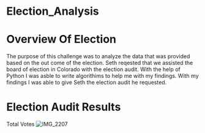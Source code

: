 # Election_Analysis
# Overview Of Election
The purpose of this challenge was to analyze the data that was provided based on the out come of the election. Seth reqested 
that we assisted the board of election in Colorado with the election audit. With the help of Python I was asble to write algorithims to help me with my findings. With my findings I was able to give Seth the election audit he requested.

# Election Audit Results
Total Votes
![IMG_2207](https://user-images.githubusercontent.com/79114781/111089020-5192c700-8500-11eb-881e-44e8d1077c96.jpg)
